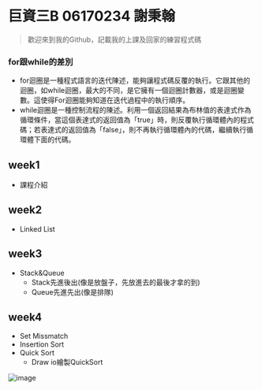 巨資三B 06170234 謝秉翰
=======================================
> 歡迎來到我的Github，記載我的上課及回家的練習程式碼
### for跟while的差別
* for迴圈是一種程式語言的迭代陳述，能夠讓程式碼反覆的執行。它跟其他的迴圈，如while迴圈，最大的不同，是它擁有一個迴圈計數器，或是迴圈變數。這使得For迴圈能夠知道在迭代過程中的執行順序。
* while迴圈是一種控制流程的陳述。利用一個返回結果為布林值的表達式作為循環條件，當這個表達式的返回值為「true」時，則反覆執行循環體內的程式碼；若表達式的返回值為「false」，則不再執行循環體內的代碼，繼續執行循環體下面的代碼。
## week1
* 課程介紹
## week2
* Linked List
## week3
* Stack&Queue
  * Stack先進後出(像是放盤子，先放進去的最後才拿的到)
  * Queue先進先出(像是排隊)
## week4
* Set Missmatch
* Insertion Sort
* Quick Sort
  * Draw io繪製QuickSort

![image](https://github.com/hans0517/hans/blob/master/images/QuickSortpic.png)
